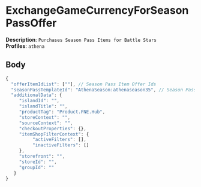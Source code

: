 # ExchangeGameCurrencyForSeasonPassOffer

**Description**: `Purchases Season Pass Items for Battle Stars` \
**Profiles**: `athena`

## Body

```js
{
  "offerItemIdList": [""], // Season Pass Item Offer Ids
  "seasonPassTemplateId": "AthenaSeason:athenaseason35", // Season Pass Template Id
  "additionalData": {
     "islandId": "",
     "islandTitle": "",
     "productTag": "Product.FNE.Hub",
     "storeContext": "",
     "sourceContext": "",
     "checkoutProperties": {},
     "itemShopFilterContext": {
          "activeFilters": [],
          "inactiveFilters": []
     },
     "storefront": "",
     "storeId": "",
     "groupId": ""
   }
}
```
